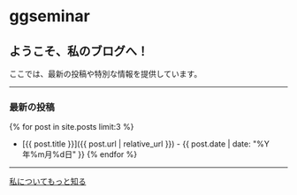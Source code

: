 # ggseminar

## ようこそ、私のブログへ！

ここでは、最新の投稿や特別な情報を提供しています。

---

### 最新の投稿

{% for post in site.posts limit:3 %}
* [{{ post.title }}]({{ post.url | relative_url }}) - {{ post.date | date: "%Y年%m月%d日" }}
{% endfor %}

---

[私についてもっと知る](/about/)